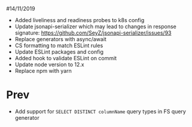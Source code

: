 #14/11/2019
- Added liveliness and readiness probes to k8s config
- Update jsonapi-serializer which may lead to changes in response signature: https://github.com/SeyZ/jsonapi-serializer/issues/93
- Replace generators with async/await
- CS formatting to match ESLint rules
- Update ESLint packages and config
- Added hook to validate ESLint on commit 
- Update node version to 12.x
- Replace npm with yarn

# Prev
- Add support for `SELECT DISTINCT columnName` query types in FS query generator
